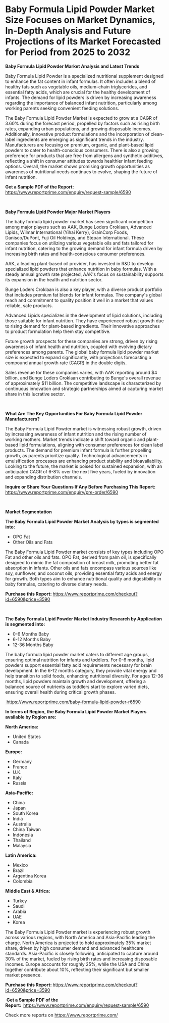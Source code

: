 <p><h1>Baby Formula Lipid Powder Market Size Focuses on Market Dynamics, In-Depth Analysis and Future Projections of its Market Forecasted for Period from 2025 to 2032</h1></p><p><strong>Baby Formula Lipid Powder Market Analysis and Latest Trends</strong></p>
<p><p>Baby Formula Lipid Powder is a specialized nutritional supplement designed to enhance the fat content in infant formulas. It often includes a blend of healthy fats such as vegetable oils, medium-chain triglycerides, and essential fatty acids, which are crucial for the healthy development of infants. The demand for lipid powders is driven by increasing awareness regarding the importance of balanced infant nutrition, particularly among working parents seeking convenient feeding solutions.</p><p>The Baby Formula Lipid Powder Market is expected to grow at a CAGR of 3.60% during the forecast period, propelled by factors such as rising birth rates, expanding urban populations, and growing disposable incomes. Additionally, innovative product formulations and the incorporation of clean-label ingredients are emerging as significant trends in the industry. Manufacturers are focusing on premium, organic, and plant-based lipid powders to cater to health-conscious consumers. There is also a growing preference for products that are free from allergens and synthetic additives, reflecting a shift in consumer attitudes towards healthier infant feeding options. Overall, the market shows promising growth opportunities as awareness of nutritional needs continues to evolve, shaping the future of infant nutrition.</p></p>
<p><strong>Get a Sample PDF of the Report:&nbsp;</strong> <a href="https://www.reportprime.com/enquiry/request-sample/6590?utm_campaign=3069&utm_medium=2&utm_source=Github&utm_content=ia&utm_term=19032025&utm_id=baby-formula-lipid-powder">https://www.reportprime.com/enquiry/request-sample/6590</a></p>
<p>&nbsp;</p>
<p><strong>Baby Formula Lipid Powder Major Market Players</strong></p>
<p><p>The baby formula lipid powder market has seen significant competition among major players such as AAK, Bunge Loders Croklaan, Advanced Lipids, Wilmar International (Yihai Kerry), GrainCorp Foods, Danisco/DuPont, Fuji Oil Holdings, and Stepan International. These companies focus on utilizing various vegetable oils and fats tailored for infant nutrition, catering to the growing demand for infant formula driven by increasing birth rates and health-conscious consumer preferences.</p><p>AAK, a leading plant-based oil provider, has invested in R&D to develop specialized lipid powders that enhance nutrition in baby formulas. With a steady annual growth rate projected, AAK's focus on sustainability supports its expansion in the health and nutrition sector.</p><p>Bunge Loders Croklaan is also a key player, with a diverse product portfolio that includes premium fat blends for infant formulas. The company's global reach and commitment to quality position it well in a market that values reliable, safe products.</p><p>Advanced Lipids specializes in the development of lipid solutions, including those suitable for infant nutrition. They have experienced robust growth due to rising demand for plant-based ingredients. Their innovative approaches to product formulation help them stay competitive.</p><p>Future growth prospects for these companies are strong, driven by rising awareness of infant health and nutrition, coupled with evolving dietary preferences among parents. The global baby formula lipid powder market size is expected to expand significantly, with projections forecasting a compound annual growth rate (CAGR) in the double digits.</p><p>Sales revenue for these companies varies, with AAK reporting around $4 billion, and Bunge Loders Croklaan contributing to Bunge's overall revenue of approximately $11 billion. The competitive landscape is characterized by continuous innovation and strategic partnerships aimed at capturing market share in this lucrative sector.</p></p>
<p>&nbsp;</p>
<p><strong>What Are The Key Opportunities For Baby Formula Lipid Powder Manufacturers?</strong></p>
<p><p>The Baby Formula Lipid Powder market is witnessing robust growth, driven by increasing awareness of infant nutrition and the rising number of working mothers. Market trends indicate a shift toward organic and plant-based lipid formulations, aligning with consumer preferences for clean label products. The demand for premium infant formula is further propelling growth, as parents prioritize quality. Technological advancements in emulsification processes are enhancing product stability and bioavailability. Looking to the future, the market is poised for sustained expansion, with an anticipated CAGR of 6-8% over the next five years, fueled by innovation and expanding distribution channels.</p></p>
<p><strong>Inquire or Share Your Questions If Any Before Purchasing This Report:</strong> <a href="https://www.reportprime.com/enquiry/pre-order/6590?utm_campaign=3069&utm_medium=2&utm_source=Github&utm_content=ia&utm_term=19032025&utm_id=baby-formula-lipid-powder">https://www.reportprime.com/enquiry/pre-order/6590</a></p>
<p>&nbsp;</p>
<p><strong>Market Segmentation</strong></p>
<p><strong>The Baby Formula Lipid Powder Market Analysis by types is segmented into:</strong></p>
<p><ul><li>OPO Fat</li><li>Other Oils and Fats</li></ul></p>
<p><p>The Baby Formula Lipid Powder market consists of key types including OPO Fat and other oils and fats. OPO Fat, derived from palm oil, is specifically designed to mimic the fat composition of breast milk, promoting better fat absorption in infants. Other oils and fats encompass various sources like soy, sunflower, and coconut oils, providing essential fatty acids and energy for growth. Both types aim to enhance nutritional quality and digestibility in baby formulas, catering to diverse dietary needs.</p></p>
<p><strong>Purchase this Report:&nbsp;</strong><a href="https://www.reportprime.com/checkout?id=6590&price=3590&utm_campaign=3069&utm_medium=2&utm_source=Github&utm_content=ia&utm_term=19032025&utm_id=baby-formula-lipid-powder">https://www.reportprime.com/checkout?id=6590&price=3590</a></p>
<p>&nbsp;</p>
<p><strong>The Baby Formula Lipid Powder Market Industry Research by Application is segmented into:</strong></p>
<p><ul><li>0-6 Months Baby</li><li>6-12 Months Baby</li><li>12-36 Months Baby</li></ul></p>
<p><p>The baby formula lipid powder market caters to different age groups, ensuring optimal nutrition for infants and toddlers. For 0-6 months, lipid powders support essential fatty acid requirements necessary for brain development. In the 6-12 months category, they provide vital energy and help transition to solid foods, enhancing nutritional diversity. For ages 12-36 months, lipid powders maintain growth and development, offering a balanced source of nutrients as toddlers start to explore varied diets, ensuring overall health during critical growth phases.</p></p>
<p><a href="https://www.reportprime.com/baby-formula-lipid-powder-r6590?utm_campaign=3069&utm_medium=2&utm_source=Github&utm_content=ia&utm_term=19032025&utm_id=baby-formula-lipid-powder">&nbsp;https://www.reportprime.com/baby-formula-lipid-powder-r6590</a></p>
<p><strong>In terms of Region, the Baby Formula Lipid Powder Market Players available by Region are:</strong></p>
<p>
    <p> <strong> North America: </strong>
        <ul>
            <li>United States</li>
            <li>Canada</li>
        </ul>
        </p> 
    <p> <strong> Europe: </strong>
        <ul>
            <li>Germany</li>
            <li>France</li>
            <li>U.K.</li>
            <li>Italy</li>
            <li>Russia</li>
        </ul>
        </p> 
    <p> <strong> Asia-Pacific: </strong>
        <ul>
            <li>China</li>
            <li>Japan</li>
            <li>South Korea</li>
            <li>India</li>
            <li>Australia</li>
            <li>China Taiwan</li>
            <li>Indonesia</li>
            <li>Thailand</li>
            <li>Malaysia</li>
        </ul>
        </p> 
    <p> <strong> Latin America: </strong>
        <ul>
            <li>Mexico</li>
            <li>Brazil</li>
            <li>Argentina Korea</li>
            <li>Colombia</li>
        </ul>
        </p> 
    <p> <strong> Middle East & Africa: </strong>
        <ul>
            <li>Turkey</li>
            <li>Saudi</li>
            <li>Arabia</li>
            <li>UAE</li>
            <li>Korea</li>
        </ul>
    </p>
    </p>
<p><p>The Baby Formula Lipid Powder market is experiencing robust growth across various regions, with North America and Asia-Pacific leading the charge. North America is projected to hold approximately 35% market share, driven by high consumer demand and advanced healthcare standards. Asia-Pacific is closely following, anticipated to capture around 30% of the market, fueled by rising birth rates and increasing disposable incomes. Europe accounts for roughly 25%, while the USA and China together contribute about 10%, reflecting their significant but smaller market presence.</p></p>
<p><strong>Purchase this Report: </strong><a href="https://www.reportprime.com/checkout?id=6590&price=3590&utm_campaign=3069&utm_medium=2&utm_source=Github&utm_content=ia&utm_term=19032025&utm_id=baby-formula-lipid-powder">https://www.reportprime.com/checkout?id=6590&price=3590</a></p>
<p>&nbsp;<strong>Get a Sample PDF of the Report:&nbsp;&nbsp;</strong><a href="https://www.reportprime.com/enquiry/request-sample/6590?utm_campaign=3069&utm_medium=2&utm_source=Github&utm_content=ia&utm_term=19032025&utm_id=baby-formula-lipid-powder">https://www.reportprime.com/enquiry/request-sample/6590</a></p>
<p><strong></strong></p>
<p>Check more reports on <a href="https://www.reportprime.com/?utm_campaign=3069&utm_medium=2&utm_source=Github&utm_content=ia&utm_term=19032025&utm_id=baby-formula-lipid-powder">https://www.reportprime.com/</a></p>